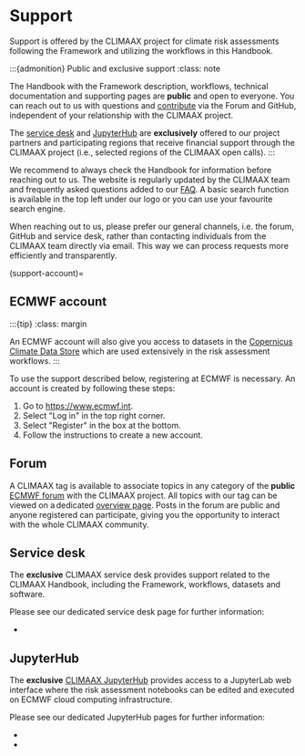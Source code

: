 # Support

Support is offered by the CLIMAAX project for climate risk assessments following the Framework and utilizing the workflows in this Handbook.

:::{admonition} Public and exclusive support
:class: note

The Handbook with the Framework description, workflows, technical documentation and supporting pages are **public** and open to everyone.
You can reach out to us with questions and [contribute](../community/contribute.md) via the Forum and GitHub, independent of your relationship with the CLIMAAX project.

The [service desk](#support-servicedesk) and [JupyterHub](#support-jupyterhub) are **exclusively** offered to our project partners and participating regions that receive financial support through the CLIMAAX project (i.e., selected regions of the CLIMAAX open calls).
:::


We recommend to always check the Handbook for information before reaching out to us.
The website is regularly updated by the CLIMAAX team and frequently asked questions added to our [FAQ](FAQ.md).
A basic search function is available in the top left under our logo or you can use your favourite search engine.

When reaching out to us, please prefer our general channels, i.e. the forum, GitHub and service desk, rather than contacting individuals from the CLIMAAX team directly via email.
This way we can process requests more efficiently and transparently.


(support-account)=
## ECMWF account

:::{tip}
:class: margin

An ECMWF account will also give you access to datasets in the [Copernicus Climate Data Store](https://cds.climate.copernicus.eu) which are used extensively in the risk assessment workflows.
:::

To use the support described below, registering at ECMWF is necessary.
An account is created by following these steps:

1. Go to https://www.ecmwf.int.
2. Select "Log in" in the top right corner.
3. Select "Register" in the box at the bottom.
4. Follow the instructions to create a new account.


## Forum

A CLIMAAX tag is available to associate topics in any category of the **public** [ECMWF forum](https://forum.ecmwf.int) with the CLIMAAX project.
All topics with our tag can be viewed on a dedicated [overview page](https://forum.ecmwf.int/tag/climaax).
Posts in the forum are public and anyone registered can participate, giving you the opportunity to interact with the whole CLIMAAX community.


## Service desk

The **exclusive** CLIMAAX service desk provides support related to the CLIMAAX Handbook, including the Framework, workflows, datasets and software.

Please see our dedicated service desk page for further information:

- [](servicedesk)



## JupyterHub

The **exclusive** [CLIMAAX JupyterHub](https://jupyterhub.ecmwf.int/) provides access to a JupyterLab web interface where the risk assessment notebooks can be edited and executed on ECMWF cloud computing infrastructure.

Please see our dedicated JupyterHub pages for further information:

- [](jupyterhub/info)
- [](jupyterhub/tips)
